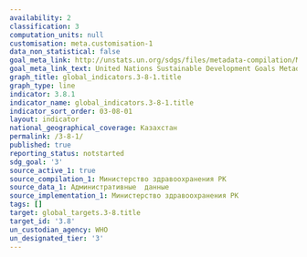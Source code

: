 ```yaml
---
availability: 2
classification: 3
computation_units: null
customisation: meta.customisation-1
data_non_statistical: false
goal_meta_link: http://unstats.un.org/sdgs/files/metadata-compilation/Metadata-Goal-3.pdf
goal_meta_link_text: United Nations Sustainable Development Goals Metadata (pdf 865kB)
graph_title: global_indicators.3-8-1.title
graph_type: line
indicator: 3.8.1
indicator_name: global_indicators.3-8-1.title
indicator_sort_order: 03-08-01
layout: indicator
national_geographical_coverage: Казахстан
permalink: /3-8-1/
published: true
reporting_status: notstarted
sdg_goal: '3'
source_active_1: true
source_compilation_1: Министерство здравоохранения РК
source_data_1: Административные  данные
source_implementation_1: Министерство здравоохранения РК
tags: []
target: global_targets.3-8.title
target_id: '3.8'
un_custodian_agency: WHO
un_designated_tier: '3'
---
```

